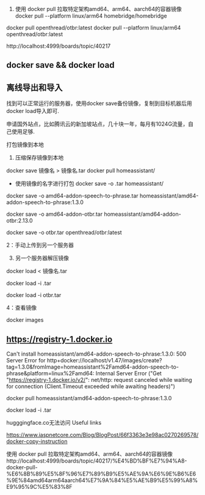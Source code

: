

1. 使用 docker pull 拉取特定架构amd64、arm64、aarch64的容器镜像
docker pull --platform linux/arm64  homebridge/homebridge

docker pull openthread/otbr:latest
docker pull --platform linux/arm64 openthread/otbr:latest


http://localhost:4999/boards/topic/40217



## docker save && docker load 

## 离线导出和导入

找到可以正常运行的服务器，使用docker save备份镜像，复制到目标机器后用docker load导入即可.

申请国外站点，比如腾讯云的新加坡站点，几十块一年，每月有1024G流量，自己使用足够.

打包镜像到本地
1. 压缩保存镜像到本地

docker save 镜像名 > 镜像名.tar
docker pull homeassistant/<image-name>

- 使用镜像的名字进行打包
docker save -o <image-name>.tar homeassistant/<image-name>

docker save -o  amd64-addon-speech-to-phrase.tar homeassistant/amd64-addon-speech-to-phrase:1.3.0  

docker save -o  amd64-addon-otbr.tar  homeassistant/amd64-addon-otbr:2.13.0

docker save -o otbr.tar openthread/otbr:latest


2：手动上传到另一个服务器

3. 另一个服务器解压镜像

docker load < 镜像名.tar

docker load -i <image-name>.tar

docker load -i otbr.tar

4：查看镜像

docker images

##  https://registry-1.docker.io

Can't install homeassistant/amd64-addon-speech-to-phrase:1.3.0: 500 Server Error for http+docker://localhost/v1.47/images/create?tag=1.3.0&fromImage=homeassistant%2Famd64-addon-speech-to-phrase&platform=linux%2Famd64: Internal Server Error ("Get "https://registry-1.docker.io/v2/": net/http: request canceled while waiting for connection (Client.Timeout exceeded while awaiting headers)")

docker pull homeassistant/amd64-addon-speech-to-phrase:1.3.0

docker load -i <image-name>.tar


hugggingface.co无法访问
Useful links

https://www.iaspnetcore.com/Blog/BlogPost/66f3363e3e98ac0270269578/docker-copy-instruction


使用 docker pull 拉取特定架构amd64、arm64、aarch64的容器镜像
http://localhost:4999/boards/topic/40217/%E4%BD%BF%E7%94%A8-docker-pull-%E6%8B%89%E5%8F%96%E7%89%B9%E5%AE%9A%E6%9E%B6%E6%9E%84amd64arm64aarch64%E7%9A%84%E5%AE%B9%E5%99%A8%E9%95%9C%E5%83%8F